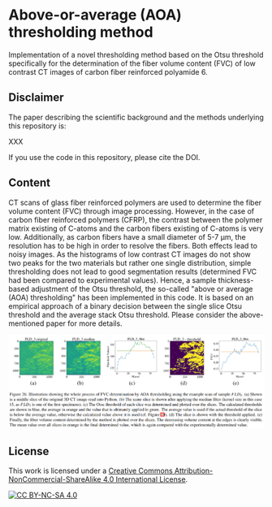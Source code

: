 # Above-or-average (AOA) thresholding method

Implementation of a novel thresholding method based on the Otsu threshold specifically for the determination of the fiber volume content (FVC) of low contrast CT images of carbon fiber reinforced polyamide 6. 

## Disclaimer 
The paper describing the scientific background and the methods underlying this repository is: 

XXX

If you use the code in this repository, please cite the DOI.

## Content

CT scans of glass fiber reinforced polymers are used to determine the fiber volume content (FVC) through image processing. However, in the case of carbon fiber reinforced polymers (CFRP), the contrast between the polymer matrix existing of C-atoms and the carbon fibers existing of C-atoms is very low. Additionally, as carbon fibers have a small diameter of 5-7 µm, the resolution has to be high in order to resolve the fibers. Both effects lead to noisy images. As the histograms of low contrast CT images do not show two peaks for the two materials but rather one single distribution, simple thresholding does not lead to good segmentation results (determined FVC had been compared to experimental values). Hence, a sample thickness-based adjustment of the Otsu threshold, the so-called "above or average (AOA) thresholding" has been implemented in this code. It is based on an empirical approach of a binary decision between the single slice Otsu threshold and the average stack Otsu threshold. Please consider the above-mentioned paper for more details.

<p align="center">
  <img src="https://github.com/jewelsbla/AOA_thresholding/blob/main/images/aoa_graphic.png?raw=true">
</p>

## License

This work is licensed under a
[Creative Commons Attribution-NonCommercial-ShareAlike 4.0 International License][cc-by-nc-sa].

[![CC BY-NC-SA 4.0][cc-by-nc-sa-image]][cc-by-nc-sa]

[cc-by-nc-sa]: http://creativecommons.org/licenses/by-nc-sa/4.0/
[cc-by-nc-sa-image]: https://licensebuttons.net/l/by-nc-sa/4.0/88x31.png
[cc-by-nc-sa-shield]: https://img.shields.io/badge/License-CC%20BY--NC--SA%204.0-lightgrey.svg
